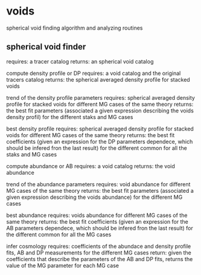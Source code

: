 # voids
spherical void finding algorithm and analyzing routines


## spherical void finder
requires: a tracer catalog
returns: an spherical void catalog






compute density profile or DP
requires: a void catalog and the original tracers catalog
returns: the spherical averaged density profile for stacked voids

trend of the density profile parameters
requires: spherical averaged density profile for stacked voids for different MG cases of the same theory
returns: the best fit parameters (associated a given expression describing the voids density profil) for the different staks and MG cases

best density profile
requires: spherical averaged density profile for stacked voids for different MG cases of the same theory
returns: the best fit coefficients (given an expression for the DP parameters dependece, which should be infered fron the last result) for the different common for all the staks and MG cases







compute abundance or AB
requires: a void catalog
returns: the void abundance


trend of the abundance parameters
requires: void abundance for different MG cases of the same theory
returns: the best fit parameters (associated a given expression describing the voids abundance) for the different MG cases

best abundance
requires: voids abundance for different MG cases of the same theory
returns: the best fit coefficients (given an expression for the AB parameters dependece, which should be infered fron the last result) for the different common for all the MG cases






infer cosmology
requires: coefficients of the abundace and density profile fits, AB and DP measurements for the different MG cases
return: given the coefficients that describe the parameters of the AB and DP fits, returns the value of the MG parameter for each MG case


